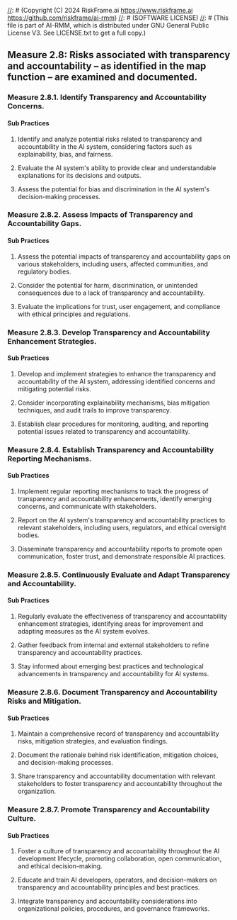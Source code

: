 [//]: # (COPYRIGHT)
[//]: # (RiskFrame.ai - AI Risk Management and Resilience Framework)
[//]: # (Copyright (C) 2024 RiskFrame.ai https://www.riskframe.ai https://github.com/riskframe/ai-rmm)
[//]: # (SOFTWARE LICENSE)
[//]: # (This file is part of AI-RMM, which is distributed under GNU General Public License V3. See LICENSE.txt to get a full copy.)
    
## Measure 2.8: Risks associated with transparency and accountability – as identified in the map function – are examined and documented.

### Measure 2.8.1. Identify Transparency and Accountability Concerns.

#### Sub Practices

1. Identify and analyze potential risks related to transparency and accountability in the AI system, considering factors such as explainability, bias, and fairness.

2. Evaluate the AI system's ability to provide clear and understandable explanations for its decisions and outputs.

3. Assess the potential for bias and discrimination in the AI system's decision-making processes.

### Measure 2.8.2. Assess Impacts of Transparency and Accountability Gaps.

#### Sub Practices

1. Assess the potential impacts of transparency and accountability gaps on various stakeholders, including users, affected communities, and regulatory bodies.

2. Consider the potential for harm, discrimination, or unintended consequences due to a lack of transparency and accountability.

3. Evaluate the implications for trust, user engagement, and compliance with ethical principles and regulations.

### Measure 2.8.3. Develop Transparency and Accountability Enhancement Strategies.

#### Sub Practices

1. Develop and implement strategies to enhance the transparency and accountability of the AI system, addressing identified concerns and mitigating potential risks.

2. Consider incorporating explainability mechanisms, bias mitigation techniques, and audit trails to improve transparency.

3. Establish clear procedures for monitoring, auditing, and reporting potential issues related to transparency and accountability.

### Measure 2.8.4. Establish Transparency and Accountability Reporting Mechanisms.

#### Sub Practices

1. Implement regular reporting mechanisms to track the progress of transparency and accountability enhancements, identify emerging concerns, and communicate with stakeholders.

2. Report on the AI system's transparency and accountability practices to relevant stakeholders, including users, regulators, and ethical oversight bodies.

3. Disseminate transparency and accountability reports to promote open communication, foster trust, and demonstrate responsible AI practices.

### Measure 2.8.5. Continuously Evaluate and Adapt Transparency and Accountability.

#### Sub Practices

1. Regularly evaluate the effectiveness of transparency and accountability enhancement strategies, identifying areas for improvement and adapting measures as the AI system evolves.

2. Gather feedback from internal and external stakeholders to refine transparency and accountability practices.

3. Stay informed about emerging best practices and technological advancements in transparency and accountability for AI systems.

### Measure 2.8.6. Document Transparency and Accountability Risks and Mitigation.

#### Sub Practices

1. Maintain a comprehensive record of transparency and accountability risks, mitigation strategies, and evaluation findings.

2. Document the rationale behind risk identification, mitigation choices, and decision-making processes.

3. Share transparency and accountability documentation with relevant stakeholders to foster transparency and accountability throughout the organization.

### Measure 2.8.7. Promote Transparency and Accountability Culture.

#### Sub Practices

1. Foster a culture of transparency and accountability throughout the AI development lifecycle, promoting collaboration, open communication, and ethical decision-making.

2. Educate and train AI developers, operators, and decision-makers on transparency and accountability principles and best practices.

3. Integrate transparency and accountability considerations into organizational policies, procedures, and governance frameworks.

